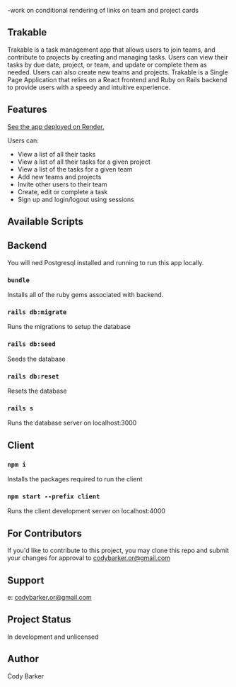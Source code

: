 -work on conditional rendering of links on team and project cards






## Trakable

Trakable is a task management app that allows users to join teams, and contribute to projects by creating and managing tasks. Users can view their tasks by due date, project, or team, and update or complete them as needed.  Users can also create new teams and projects. Trakable is a Single Page Application that relies on a React frontend and Ruby on Rails backend to provide users with a speedy and intuitive experience.

## Features

<a href="https://trakable.onrender.com" alt="deployed-app-link">See the app deployed on Render.</a>

Users can:

- View a list of all their tasks
- View a list of all their tasks for a given project
- View a list of the tasks for a given team
- Add new teams and projects
- Invite other users to their team
- Create, edit or complete a task
- Sign up and login/logout using sessions

## Available Scripts

## Backend

You will ned Postgresql installed and running to run this app locally.

### `bundle`

Installs all of the ruby gems associated with backend.

### `rails db:migrate`

Runs the migrations to setup the database

### `rails db:seed`

Seeds the database

### `rails db:reset`

Resets the database

### `rails s`

Runs the database server on localhost:3000

## Client

### `npm i`

Installs the packages required to run the client

### `npm start --prefix client`

Runs the client development server on localhost:4000

## For Contributors
If you'd like to contribute to this project, you may clone this repo and submit your changes for approval to codybarker.or@gmail.com

##  Support
e: codybarker.or@gmail.com

## Project Status
In development and unlicensed

## Author
Cody Barker